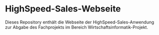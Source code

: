 # HighSpeed-Sales-Webseite
Dieses Repository enthält die Webseite der HighSpeed-Sales-Anwendung zur Abgabe des Fachprojekts im Bereich Wirtschaftsinformatik-Projekt.
